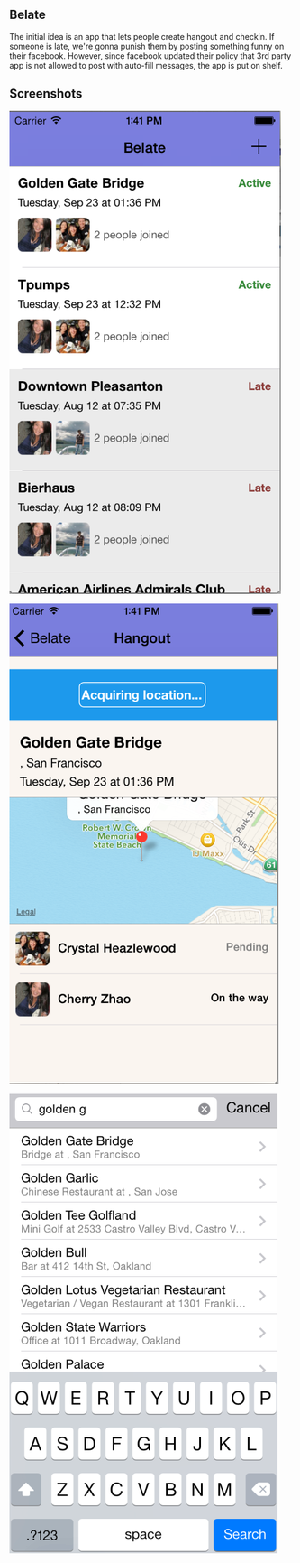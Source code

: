 ## Belate

The initial idea is an app that lets people create hangout and checkin. If someone is late, we're gonna punish them by posting something funny on their facebook. However, since facebook updated their policy that 3rd party app is not allowed to post with auto-fill messages, the app is put on shelf.

## Screenshots
![alt tag](https://github.com/FindBoat/Belate/blob/master/Screenshot/Screen%20Shot%202014-09-20%20at%201.41.20%20PM.png)


![alt tag](https://github.com/FindBoat/Belate/blob/master/Screenshot/Screen%20Shot%202014-09-20%20at%201.41.40%20PM.png)


![alt tag](https://github.com/FindBoat/Belate/blob/master/Screenshot/Screen%20Shot%202014-09-20%20at%201.41.53%20PM.png)
